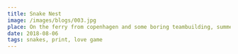 ```yaml
---
title: Snake Nest
image: /images/blogs/003.jpg
place: On the ferry from copenhagen and some boring teambuilding, summer
date: 2018-08-06
tags: snakes, print, love game
---
```

